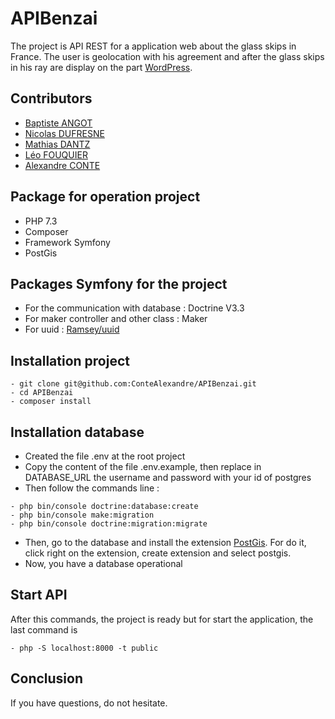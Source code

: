 # APIBenzai
The project is API REST for a application web about the glass skips in France. The user is geolocation
with his agreement and after the glass skips in his ray are display on the part [WordPress](https://github.com/NicolasDufresne/WordPressBenzai).

## Contributors
* [Baptiste ANGOT](https://github.com/BaptisteAngot)
* [Nicolas DUFRESNE](https://github.com/NicolasDufresne)
* [Mathias DANTZ](https://github.com/mathD92)
* [Léo FOUQUIER](https://github.com/novaedra)
* [Alexandre CONTE](https://github.com/novaedra)

## Package for operation project
* PHP 7.3
* Composer
* Framework Symfony
* PostGis

## Packages Symfony for the project
* For the communication with database : Doctrine V3.3
* For maker controller and other class : Maker
* For uuid : [Ramsey/uuid](https://github.com/ramsey/uuid)

## Installation project
```
- git clone git@github.com:ConteAlexandre/APIBenzai.git
- cd APIBenzai
- composer install
```

## Installation database
* Created the file .env at the root project
* Copy the content of the file .env.example, then replace in DATABASE_URL the username and password
with your id of postgres
* Then follow the commands line :
```
- php bin/console doctrine:database:create
- php bin/console make:migration
- php bin/console doctrine:migration:migrate
```
* Then, go to the database and install the extension [PostGis](https://postgis.net/install/).
For do it, click right on the extension, create extension and select postgis.
* Now, you have a database operational

## Start API
After this commands, the project is ready but for start the application, the last command is
```
- php -S localhost:8000 -t public
```

## Conclusion
If you have questions, do not hesitate.